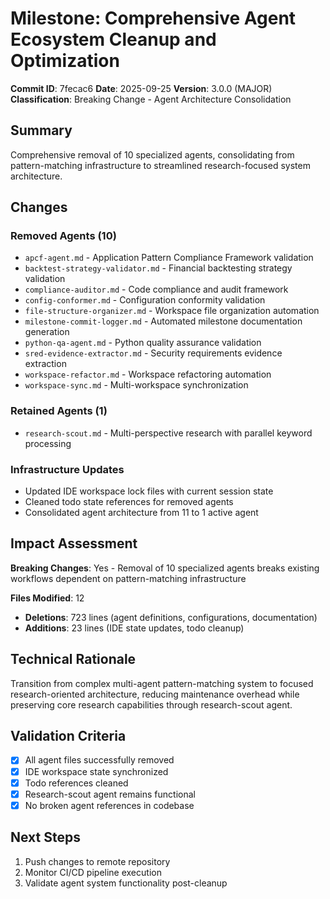 # Milestone: Comprehensive Agent Ecosystem Cleanup and Optimization

**Commit ID**: 7fecac6
**Date**: 2025-09-25
**Version**: 3.0.0 (MAJOR)
**Classification**: Breaking Change - Agent Architecture Consolidation

## Summary

Comprehensive removal of 10 specialized agents, consolidating from pattern-matching infrastructure to streamlined research-focused system architecture.

## Changes

### Removed Agents (10)

- `apcf-agent.md` - Application Pattern Compliance Framework validation
- `backtest-strategy-validator.md` - Financial backtesting strategy validation
- `compliance-auditor.md` - Code compliance and audit framework
- `config-conformer.md` - Configuration conformity validation
- `file-structure-organizer.md` - Workspace file organization automation
- `milestone-commit-logger.md` - Automated milestone documentation generation
- `python-qa-agent.md` - Python quality assurance validation
- `sred-evidence-extractor.md` - Security requirements evidence extraction
- `workspace-refactor.md` - Workspace refactoring automation
- `workspace-sync.md` - Multi-workspace synchronization

### Retained Agents (1)

- `research-scout.md` - Multi-perspective research with parallel keyword processing

### Infrastructure Updates

- Updated IDE workspace lock files with current session state
- Cleaned todo state references for removed agents
- Consolidated agent architecture from 11 to 1 active agent

## Impact Assessment

**Breaking Changes**: Yes - Removal of 10 specialized agents breaks existing workflows dependent on pattern-matching infrastructure

**Files Modified**: 12

- **Deletions**: 723 lines (agent definitions, configurations, documentation)
- **Additions**: 23 lines (IDE state updates, todo cleanup)

## Technical Rationale

Transition from complex multi-agent pattern-matching system to focused research-oriented architecture, reducing maintenance overhead while preserving core research capabilities through research-scout agent.

## Validation Criteria

- [x] All agent files successfully removed
- [x] IDE workspace state synchronized
- [x] Todo references cleaned
- [x] Research-scout agent remains functional
- [x] No broken agent references in codebase

## Next Steps

1. Push changes to remote repository
2. Monitor CI/CD pipeline execution
3. Validate agent system functionality post-cleanup
